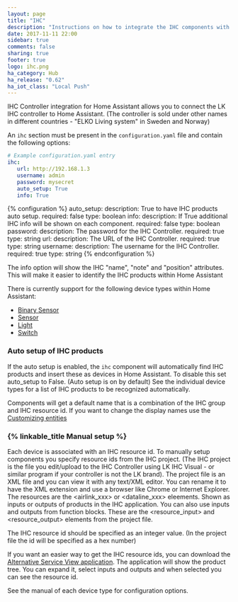 ```yaml
---
layout: page
title: "IHC"
description: "Instructions on how to integrate the IHC components with Home Assistant"
date: 2017-11-11 22:00
sidebar: true
comments: false
sharing: true
footer: true
logo: ihc.png
ha_category: Hub
ha_release: "0.62"
ha_iot_class: "Local Push"
---
```


IHC Controller integration for Home Assistant allows you to connect the LK IHC controller to Home Assistant. 
(The controller is sold under other names in different countries - "ELKO Living system" in Sweden and Norway)

An `ihc` section must be present in the `configuration.yaml` file and contain the following options:

```yaml
# Example configuration.yaml entry
ihc:
   url: http://192.168.1.3
   username: admin
   password: mysecret
   auto_setup: True
   info: True
```

{% configuration %}
auto_setup:
  description: True to have IHC products auto setup.
  required: false
  type: boolean
info:
  description: If True additional IHC info will be shown on each component.
  required: false
  type: boolean
password:
  description: The password for the IHC Controller.
  required: true
  type: string
url:
  description: The URL of the IHC Controller.
  required: true
  type: string
username:
  description: The username for the IHC Controller.
  required: true
  type: string
{% endconfiguration %}

The info option will show the IHC "name", "note" and "position" attributes. 
This will make it easier to identify the IHC products within Home Assistant

There is currently support for the following device types within Home Assistant:

- [Binary Sensor](/components/binary_sensor.ihc/) 
- [Sensor](/components/sensor.ihc/) 
- [Light](/components/light.ihc/) 
- [Switch](/components/switch.ihc/) 

### Auto setup of IHC products

If the auto setup is enabled, the `ihc` component will automatically find IHC products and insert these as devices in Home Assistant.
To disable this set auto_setup to False. (Auto setup is on by default)
See the individual device types for a list of IHC products to be recognized automatically.

Components will get a default name that is a combination of the IHC group and IHC resource id.
If you want to change the display names use the [Customizing entities](/docs/configuration/customizing-devices/)

### {% linkable_title Manual setup %}

Each device is associated with an IHC resource id.
To manually setup components you specify resource ids from the IHC project.
(The IHC project is the file you edit/upload to the IHC Controller using LK IHC Visual - or similar program if your controller is not the LK brand).
The project file is an XML file and you can view it with any text/XML editor. 
You can rename it to have the XML extension and use a browser like Chrome or Internet Explorer.
The resources are the \<airlink_xxx> or \<dataline_xxx> eleements.
Shown as inputs or outputs of products in the IHC application.
You can also use inputs and outputs from function blocks.
These are the \<resource_input> and \<resource_output> elements from the project file.

The IHC resource id should be specified as an integer value. (In the project file the id will be specified as a hex number)

If you want an easier way to get the IHC resource ids, you can download the [Alternative Service View application](https://www.dingus.dk/updated-ihc-alternative-service-view/).
The application will show the product tree. You can expand it, select inputs and outputs and when selected you can see the resource id.

See the manual of each device type for configuration options.
